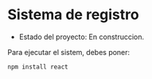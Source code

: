 <h1>Sistema de registro</h1>

- Estado del proyecto: En construccion.

Para ejecutar el sistem, debes poner:

```npm install react```
